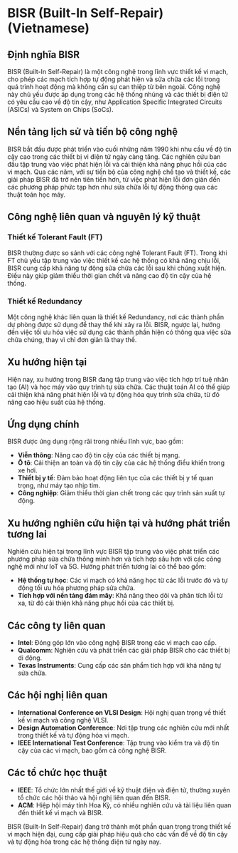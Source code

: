 # BISR (Built-In Self-Repair) (Vietnamese)

## Định nghĩa BISR

BISR (Built-In Self-Repair) là một công nghệ trong lĩnh vực thiết kế vi mạch, cho phép các mạch tích hợp tự động phát hiện và sửa chữa các lỗi trong quá trình hoạt động mà không cần sự can thiệp từ bên ngoài. Công nghệ này chủ yếu được áp dụng trong các hệ thống nhúng và các thiết bị điện tử có yêu cầu cao về độ tin cậy, như Application Specific Integrated Circuits (ASICs) và System on Chips (SoCs).

## Nền tảng lịch sử và tiến bộ công nghệ

BISR bắt đầu được phát triển vào cuối những năm 1990 khi nhu cầu về độ tin cậy cao trong các thiết bị vi điện tử ngày càng tăng. Các nghiên cứu ban đầu tập trung vào việc phát hiện lỗi và cải thiện khả năng phục hồi của các vi mạch. Qua các năm, với sự tiến bộ của công nghệ chế tạo và thiết kế, các giải pháp BISR đã trở nên tiên tiến hơn, từ việc phát hiện lỗi đơn giản đến các phương pháp phức tạp hơn như sửa chữa lỗi tự động thông qua các thuật toán học máy.

## Công nghệ liên quan và nguyên lý kỹ thuật

### Thiết kế Tolerant Fault (FT)

BISR thường được so sánh với các công nghệ Tolerant Fault (FT). Trong khi FT chủ yếu tập trung vào việc thiết kế các hệ thống có khả năng chịu lỗi, BISR cung cấp khả năng tự động sửa chữa các lỗi sau khi chúng xuất hiện. Điều này giúp giảm thiểu thời gian chết và nâng cao độ tin cậy của hệ thống.

### Thiết kế Redundancy

Một công nghệ khác liên quan là thiết kế Redundancy, nơi các thành phần dự phòng được sử dụng để thay thế khi xảy ra lỗi. BISR, ngược lại, hướng đến việc tối ưu hóa việc sử dụng các thành phần hiện có thông qua việc sửa chữa chúng, thay vì chỉ đơn giản là thay thế.

## Xu hướng hiện tại

Hiện nay, xu hướng trong BISR đang tập trung vào việc tích hợp trí tuệ nhân tạo (AI) và học máy vào quy trình tự sửa chữa. Các thuật toán AI có thể giúp cải thiện khả năng phát hiện lỗi và tự động hóa quy trình sửa chữa, từ đó nâng cao hiệu suất của hệ thống.

## Ứng dụng chính

BISR được ứng dụng rộng rãi trong nhiều lĩnh vực, bao gồm:

- **Viễn thông**: Nâng cao độ tin cậy của các thiết bị mạng.
- **Ô tô**: Cải thiện an toàn và độ tin cậy của các hệ thống điều khiển trong xe hơi.
- **Thiết bị y tế**: Đảm bảo hoạt động liên tục của các thiết bị y tế quan trọng, như máy tạo nhịp tim.
- **Công nghiệp**: Giảm thiểu thời gian chết trong các quy trình sản xuất tự động.

## Xu hướng nghiên cứu hiện tại và hướng phát triển tương lai

Nghiên cứu hiện tại trong lĩnh vực BISR tập trung vào việc phát triển các phương pháp sửa chữa thông minh hơn và tích hợp sâu hơn với các công nghệ mới như IoT và 5G. Hướng phát triển tương lai có thể bao gồm:

- **Hệ thống tự học**: Các vi mạch có khả năng học từ các lỗi trước đó và tự động tối ưu hóa phương pháp sửa chữa.
- **Tích hợp với nền tảng đám mây**: Khả năng theo dõi và phân tích lỗi từ xa, từ đó cải thiện khả năng phục hồi của các thiết bị.

## Các công ty liên quan

- **Intel**: Đóng góp lớn vào công nghệ BISR trong các vi mạch cao cấp.
- **Qualcomm**: Nghiên cứu và phát triển các giải pháp BISR cho các thiết bị di động.
- **Texas Instruments**: Cung cấp các sản phẩm tích hợp với khả năng tự sửa chữa.

## Các hội nghị liên quan

- **International Conference on VLSI Design**: Hội nghị quan trọng về thiết kế vi mạch và công nghệ VLSI.
- **Design Automation Conference**: Nơi tập trung các nghiên cứu mới nhất trong thiết kế và tự động hóa vi mạch.
- **IEEE International Test Conference**: Tập trung vào kiểm tra và độ tin cậy của các vi mạch, bao gồm cả công nghệ BISR.

## Các tổ chức học thuật

- **IEEE**: Tổ chức lớn nhất thế giới về kỹ thuật điện và điện tử, thường xuyên tổ chức các hội thảo và hội nghị liên quan đến BISR.
- **ACM**: Hiệp hội máy tính Hoa Kỳ, có nhiều nghiên cứu và tài liệu liên quan đến thiết kế vi mạch và BISR.

BISR (Built-In Self-Repair) đang trở thành một phần quan trọng trong thiết kế vi mạch hiện đại, cung cấp giải pháp hiệu quả cho các vấn đề về độ tin cậy và tự động hóa trong các hệ thống điện tử ngày nay.